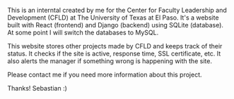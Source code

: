 This is an interntal created by me for the Center for Faculty Leadership and Development (CFLD) at The University of Texas at El Paso.
It's a website built with React (frontend) and Django (backend) using SQLite (database). At some point I will switch the databases to MySQL.

This website stores other projects made by CFLD and keeps track of their status. It checks if the site is active, response time, SSL certificate, etc. It also alerts the manager if something wrong is happening with the site.

Please contact me if you need more information about this project.

Thanks!
Sebastian :)